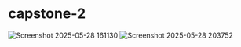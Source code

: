 # capstone-2
![Screenshot 2025-05-28 161130](https://github.com/user-attachments/assets/1bac93d6-3bea-4552-a3c8-7d61d83c9e15)
![Screenshot 2025-05-28 203752](https://github.com/user-attachments/assets/74b6f566-21ec-433e-9e8b-6f0ec7d713e8)
